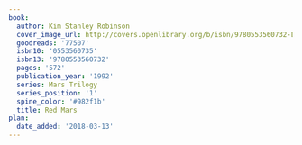 ```yaml
---
book:
  author: Kim Stanley Robinson
  cover_image_url: http://covers.openlibrary.org/b/isbn/9780553560732-L.jpg
  goodreads: '77507'
  isbn10: '0553560735'
  isbn13: '9780553560732'
  pages: '572'
  publication_year: '1992'
  series: Mars Trilogy
  series_position: '1'
  spine_color: '#982f1b'
  title: Red Mars
plan:
  date_added: '2018-03-13'
---
```


